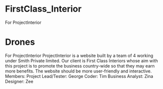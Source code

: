 # FirstClass_Interior
For ProjectInterior
# Drones
For ProjectInterior
ProjectInterior is a website built by a team of 4 working under Smith Private limited. Our client is First Class Interiors whose aim with this project is to promote the business country-wide so that they may earn more benefits. The website should be more user-friendly and interactive.
Members:
Project Lead/Tester: George
Coder: Tim
Business Analyst: Zina
Designer: Zee
